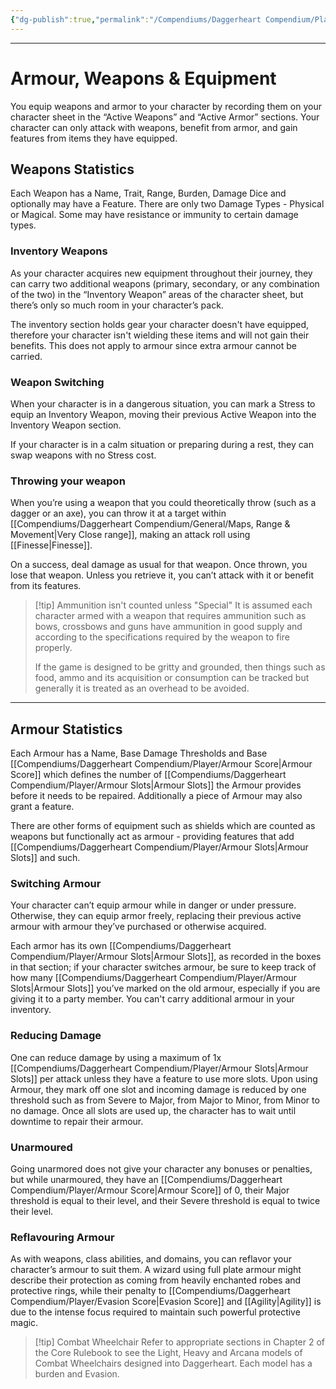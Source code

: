 ```yaml
---
{"dg-publish":true,"permalink":"/Compendiums/Daggerheart Compendium/Player/Armour, Weapons & Equipment/"}
---
```



---
# Armour, Weapons & Equipment
You equip weapons and armor to your character by recording them on your character sheet in the “Active Weapons” and “Active Armor” sections. Your character can only attack with weapons, benefit from armor, and gain features from items they have equipped.

## Weapons Statistics
Each Weapon has a Name, Trait, Range, Burden, Damage Dice and optionally may have a Feature.
There are only two Damage Types - Physical or Magical. Some may have resistance or immunity to certain damage types.

### Inventory Weapons
As your character acquires new equipment throughout their journey, they can carry two additional weapons (primary, secondary, or any combination of the two) in the “Inventory Weapon” areas of the character sheet, but there’s only so much room in your character’s pack. 

The inventory section holds gear your character doesn't have equipped, therefore your character isn't wielding these items and will not gain their benefits. This does not apply to armour since extra armour cannot be carried.

### Weapon Switching
When your character is in a dangerous situation, you can mark a Stress to equip an Inventory Weapon, moving their previous Active Weapon into the Inventory Weapon section.

If your character is in a calm situation or preparing during a rest, they can swap weapons with no Stress cost.

### Throwing your weapon
When you’re using a weapon that you could theoretically throw (such as a dagger or an axe), you can throw it at a target within [[Compendiums/Daggerheart Compendium/General/Maps, Range & Movement\|Very Close range]], making an attack roll using [[Finesse\|Finesse]]. 

On a success, deal damage as usual for that weapon. Once thrown, you lose that weapon. Unless you retrieve it, you can’t attack with it or benefit from its features.

> [!tip] Ammunition isn't counted unless "Special"
> It is assumed each character armed with a weapon that requires ammunition such as bows, crossbows and guns have ammunition in good supply and according to the specifications required by the weapon to fire properly.
> 
> If the game is designed to be gritty and grounded, then things such as food, ammo and its acquisition or consumption can be tracked but generally it is treated as an overhead to be avoided.


---
## Armour Statistics
Each Armour has a Name, Base Damage Thresholds and Base [[Compendiums/Daggerheart Compendium/Player/Armour Score\|Armour Score]] which defines the number of [[Compendiums/Daggerheart Compendium/Player/Armour Slots\|Armour Slots]] the Armour provides before it needs to be repaired. Additionally a piece of Armour may also grant a feature.

There are other forms of equipment such as shields which are counted as weapons but functionally act as armour - providing features that add [[Compendiums/Daggerheart Compendium/Player/Armour Slots\|Armour Slots]] and such.

### Switching Armour
Your character can’t equip armour while in danger or under pressure. 
Otherwise, they can equip armor freely, replacing their previous active armour with armour they’ve purchased or otherwise acquired. 

Each armor has its own [[Compendiums/Daggerheart Compendium/Player/Armour Slots\|Armour Slots]], as recorded in the boxes in that section; if your character switches armour, be sure to keep track of how many [[Compendiums/Daggerheart Compendium/Player/Armour Slots\|Armour Slots]] you’ve marked on the old armour, especially if you are giving it to a party member. You can't carry additional armour in your inventory.

### Reducing Damage
One can reduce damage by using a maximum of 1x [[Compendiums/Daggerheart Compendium/Player/Armour Slots\|Armour Slots]] per attack unless they have a feature to use more slots. 
Upon using Armour, they mark off one slot and incoming damage is reduced by one threshold such as from Severe to Major, from Major to Minor, from Minor to no damage.
Once all slots are used up, the character has to wait until downtime to repair their armour.

### Unarmoured
Going unarmored does not give your character any bonuses or penalties, but while unarmoured, they have an [[Compendiums/Daggerheart Compendium/Player/Armour Score\|Armour Score]] of 0, their Major threshold is equal to their level, and their Severe threshold is equal to twice their level.

### Reflavouring Armour
As with weapons, class abilities, and domains, you can reflavor your character’s armour to suit them. A wizard using full plate armour might describe their protection as coming from heavily enchanted robes and protective rings, while their penalty to [[Compendiums/Daggerheart Compendium/Player/Evasion Score\|Evasion Score]] and [[Agility\|Agility]] is due to the intense focus required to maintain such powerful protective magic.

> [!tip] Combat Wheelchair
> Refer to appropriate sections in Chapter 2 of the Core Rulebook to see the Light, Heavy and Arcana models of Combat Wheelchairs designed into Daggerheart. Each model has a burden and Evasion.